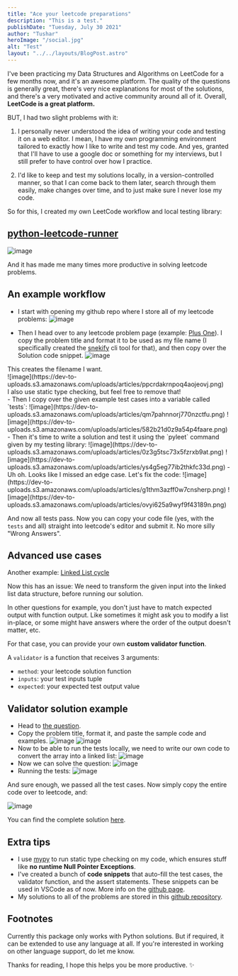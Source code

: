```yaml
---
title: "Ace your leetcode preparations"
description: "This is a test."
publishDate: "Tuesday, July 30 2021"
author: "Tushar"
heroImage: "/social.jpg"
alt: "Test"
layout: "../../layouts/BlogPost.astro"
---
```


I've been practicing my Data Structures and Algorithms on LeetCode for a few months now, and it's an awesome platform. The quality of the questions is generally great, there's very nice explanations for most of the solutions, and there's a very motivated and active community around all of it. Overall, **LeetCode is a great platform.**

BUT, I had two slight problems with it:

1. I personally never understood the idea of writing your code and testing it on a web editor. I mean, I have my own programming environment tailored to exactly how I like to write and test my code. And yes, granted that I'll have to use a google doc or something for my interviews, but I still prefer to have control over how I practice.

2. I'd like to keep and test my solutions locally, in a version-controlled manner, so that I can come back to them later, search through them easily, make changes over time, and to just make sure I never lose my code.

So for this, I created my own LeetCode workflow and local testing library:

## [python-leetcode-runner](https://github.com/tusharsadhwani/python_leetcode_runner)

![image](https://dev-to-uploads.s3.amazonaws.com/uploads/articles/jc0e155cb0c46j4vs736.png)

And it has made me many times more productive in solving leetcode problems.

## An example workflow

- I start with opening my github repo where I store all of my leetcode problems: ![image](https://dev-to-uploads.s3.amazonaws.com/uploads/articles/0ekjb1stgjvd4u5thl3i.png)

- Then I head over to any leetcode problem page (example: [Plus One](https://leetcode.com/problems/plus-one/)). I copy the problem title and format it to be used as my file name (I specifically created the [snekify](https://github.com/tusharsadhwani/snekify) cli tool for that), and then copy over the Solution code snippet.
![image](https://dev-to-uploads.s3.amazonaws.com/uploads/articles/g7xrybu53nwgqgpyicwi.png)
<figcaption>This creates the filename I want.</figcaption> 
![image](https://dev-to-uploads.s3.amazonaws.com/uploads/articles/ppcrdakrnpoq4aojeovj.png) <figcaption>I also use static type checking, but feel free to remove that!</figcaption>
- Then I copy over the given example test cases into a variable called `tests`:
  ![image](https://dev-to-uploads.s3.amazonaws.com/uploads/articles/qm7pahnnorj770nzctfu.png) ![image](https://dev-to-uploads.s3.amazonaws.com/uploads/articles/582b21d0z9a54p4faare.png)
- Then it's time to write a solution and test it using the `pyleet` command given by my testing library: ![image](https://dev-to-uploads.s3.amazonaws.com/uploads/articles/0z3g5tsc73x5fzrxb9at.png) ![image](https://dev-to-uploads.s3.amazonaws.com/uploads/articles/ys4g5eg77ib2thkfc33d.png)
- Uh oh. Looks like I missed an edge case. Let's fix the code: ![image](https://dev-to-uploads.s3.amazonaws.com/uploads/articles/g1thm3azff0w7cnsherp.png) ![image](https://dev-to-uploads.s3.amazonaws.com/uploads/articles/ovyi625a9wyf9f43189n.png)

And now all tests pass. Now you can copy your code file (yes, with the `tests` and all) straight into leetcode's editor and submit it. No more silly "Wrong Answers".

## Advanced use cases

Another example: [Linked List cycle](https://leetcode.com/problems/linked-list-cycle/)

Now this has an issue: We need to transform the given input into the linked list data structure, before running our solution.

In other questions for example, you don't just have to match expected output with function output. Like sometimes it might ask you to modify a list in-place, or some might have answers where the order of the output doesn't matter, etc.

For that case, you can provide your own **custom validator function**.

A `validator` is a function that receives 3 arguments:

- `method`: your leetcode solution function
- `inputs`: your test inputs tuple
- `expected`: your expected test output value

## Validator solution example

- Head to [the question](https://leetcode.com/problems/linked-list-cycle/).
- Copy the problem title, format it, and paste the sample code and examples.
  ![image](https://dev-to-uploads.s3.amazonaws.com/uploads/articles/0q77wea4f4f293gcdg2q.png) ![image](https://dev-to-uploads.s3.amazonaws.com/uploads/articles/ozbqxvspqwhjsuc7x4gw.png)
- Now to be able to run the tests locally, we need to write our own code to convert the array into a linked list: ![image](https://dev-to-uploads.s3.amazonaws.com/uploads/articles/cs5i3k298is70mq30b3z.png)
- Now we can solve the question: ![image](https://dev-to-uploads.s3.amazonaws.com/uploads/articles/hmhyiymwdgvo9xxl5irx.png)
- Running the tests: ![image](https://dev-to-uploads.s3.amazonaws.com/uploads/articles/vm0wg2di5w4thu882y47.png)

And sure enough, we passed all the test cases. Now simply copy the entire code over to leetcode, and:

![image](https://dev-to-uploads.s3.amazonaws.com/uploads/articles/znhwcxolq6ctgh53f0f1.png)

You can find the complete solution [here](https://github.com/tusharsadhwani/leetcode/blob/master/linked_list_cycle_alt.py).

## Extra tips

- I use [mypy](https://mypy-lang.org) to run static type checking on my code, which ensures stuff like **no runtime Null Pointer Exceptions**.
- I've created a bunch of **code snippets** that auto-fill the test cases, the validator function, and the assert statements. These snippets can be used in VSCode as of now. More info on the [github page](https://github.com/tusharsadhwani/python_leetcode_runner).
- My solutions to all of the problems are stored in this [github repository](https://github.com/tusharsadhwani/leetcode).

## Footnotes

Currently this package only works with Python solutions. But if required, it can be extended to use any language at all. If you're interested in working on other language support, do let me know.

Thanks for reading, I hope this helps you be more productive. :sparkles:
